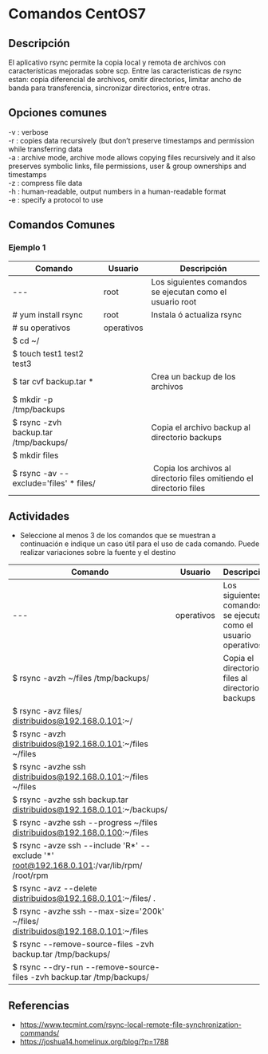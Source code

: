 # Comandos CentOS7

## Descripción
El aplicativo rsync permite la copia local y remota de archivos con características mejoradas sobre scp.
Entre las caracteristicas de rsync estan: copia diferencial de archivos, omitir directorios, limitar ancho de banda para transferencia, sincronizar directorios, entre otras.

## Opciones comunes

-v : verbose  
-r : copies data recursively (but don’t preserve timestamps and permission while transferring data  
-a : archive mode, archive mode allows copying files recursively and it also preserves symbolic links, file permissions, user & group ownerships and timestamps  
-z : compress file data  
-h : human-readable, output numbers in a human-readable format  
-e : specify a protocol to use

## Comandos Comunes

### Ejemplo 1

| Comando   | Usuario | Descripción   |
|------|------|------|
| --- | root | Los siguientes comandos se ejecutan como el usuario root |
| # yum install rsync | root | Instala ó actualiza rsync |
| # su operativos | operativos | |
| $ cd ~/ | | |
| $ touch test1 test2 test3 | | |
| $ tar cvf backup.tar * | | Crea un backup de los archivos |
| $ mkdir -p /tmp/backups | | |
| $ rsync -zvh backup.tar /tmp/backups/  |  | Copia el archivo backup al directorio backups |
| $ mkdir files | | |
| $ rsync -av --exclude='files' * files/ | | Copia los archivos al directorio files omitiendo el directorio files |

## Actividades
* Seleccione al menos 3 de los comandos que se muestran a continuación e indique un caso útil para
el uso de cada comando. Puede realizar variaciones sobre la fuente y el destino

| Comando   | Usuario | Descripción   |
|------|------|------|
| --- | operativos | Los siguientes comandos se ejecutan como el usuario operativos |
| $ rsync -avzh ~/files /tmp/backups/ |  | Copia el directorio files al directorio backups |
| $ rsync -avz files/ distribuidos@192.168.0.101:~/ |  |  |
| $ rsync -avzh distribuidos@192.168.0.101:~/files ~/files |  |  |
| $ rsync -avzhe ssh distribuidos@192.168.0.101:~/files ~/files |  |  |
| $ rsync -avzhe ssh backup.tar distribuidos@192.168.0.101:~/backups/ |  |  |
| $ rsync -avzhe ssh --progress ~/files distribuidos@192.168.0.100:~/files |  |  |
| $ rsync -avze ssh --include 'R*' --exclude '*' root@192.168.0.101:/var/lib/rpm/ /root/rpm |  |  |
| $ rsync -avz --delete distribuidos@192.168.0.101:~/files/ . | | |
| $ rsync -avzhe ssh --max-size='200k' ~/files/ distribuidos@192.168.0.101:~/files | | |
| $ rsync --remove-source-files -zvh backup.tar /tmp/backups/ | | |
| $ rsync --dry-run --remove-source-files -zvh backup.tar /tmp/backups/ | | |

## Referencias
* https://www.tecmint.com/rsync-local-remote-file-synchronization-commands/
* https://joshua14.homelinux.org/blog/?p=1788
